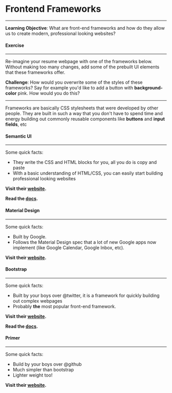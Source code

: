 # Frontend Frameworks
---

**Learning Objective**: What are front-end frameworks and how do they allow us to create modern, professional looking websites?

#### Exercise
---

Re-imagine your resume webpage with one of the frameworks below. Without making too many changes, add some of the prebuilt UI elements that these frameworks offer. 

**Challenge**: How would you overwrite some of the styles of these frameworks? Say for example you'd like to add a button with **background-color** pink. How would you do this?

---

Frameworks are basically CSS stylesheets that were developed by other people. They are built in such a way that you don't have to spend time and energy building out commonly reusable components like **buttons** and **input fields**, etc

#### Semantic UI
---
Some quick facts:

* They write the CSS and HTML blocks for you, all you do is copy and paste
* With a basic understanding of HTML/CSS, you can easily start building professional looking websites

**Visit their [website](http://semantic-ui.com/).**

**Read the [docs](http://semantic-ui.com/introduction/getting-started.html).**

#### Material Design
---
Some quick facts:

* Built by Google.
* Follows the Material Design spec that a lot of new Google apps now implement (like Google Calendar, Google Inbox, etc).

**Visit their [website](https://getmdl.io/).**

#### Bootstrap
---

Some quick facts:

* Built by your boys over @twitter, it is a framework for quickly building out complex webpages
* Probably **the** most popular front-end framework.

**Visit their [website](http://getbootstrap.com/).**

**Read the [docs](http://getbootstrap.com/getting-started/).**

#### Primer
---

Some quick facts:

* Build by your boys over @github
* Much simpler than bootstrap
* Lighter weight too!

**Visit their [website](http://primercss.io/).**
